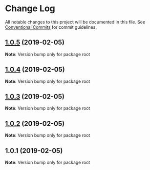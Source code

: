 # Change Log

All notable changes to this project will be documented in this file.
See [Conventional Commits](https://conventionalcommits.org) for commit guidelines.

## [1.0.5](/compare/v1.0.4...v1.0.5) (2019-02-05)

**Note:** Version bump only for package root





## [1.0.4](/compare/v1.0.3...v1.0.4) (2019-02-05)

**Note:** Version bump only for package root





## [1.0.3](/compare/v1.0.2...v1.0.3) (2019-02-05)

**Note:** Version bump only for package root





## [1.0.2](/compare/v1.0.1...v1.0.2) (2019-02-05)

**Note:** Version bump only for package root





## 1.0.1 (2019-02-05)

**Note:** Version bump only for package root
